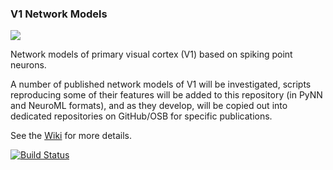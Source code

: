 ### V1 Network Models

![](http://www.opensourcebrain.org/attachments/download/218/print_model_sm.png)

Network models of primary visual cortex (V1) based on spiking point neurons.

A number of published network models of V1 will be investigated, scripts reproducing some of their features will be added to this repository (in PyNN and NeuroML formats), and as they develop, will be copied out into dedicated repositories on GitHub/OSB for specific publications.

See the [Wiki](http://www.opensourcebrain.org/projects/v1networkmodels/wiki) for more details.

[![Build Status](https://travis-ci.org/OpenSourceBrain/V1NetworkModels.svg?branch=master)](https://travis-ci.org/OpenSourceBrain/V1NetworkModels)
